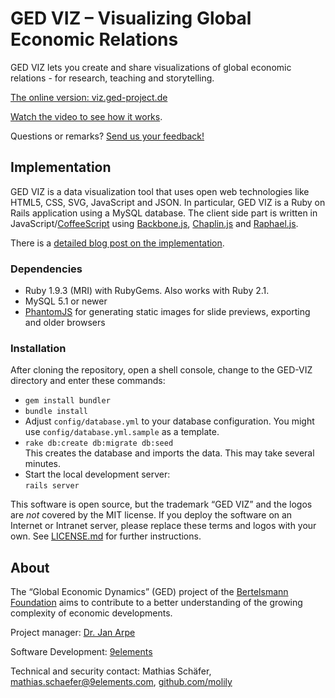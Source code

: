 # GED VIZ – Visualizing Global Economic Relations

GED VIZ lets you create and share visualizations of global economic relations -
for research, teaching and storytelling.

[The online version: viz.ged-project.de](http://viz.ged-project.de)

[Watch the video to see how it works](https://www.youtube.com/watch?v=FNUT-KwKd58).

Questions or remarks? [Send us your feedback!](https://www.bertelsmann-stiftung.de/de/ueber-uns/wer-wir-sind/ansprechpartner/mitarbeiter/cid/jan-arpe/)

## Implementation

GED VIZ is a data visualization tool that uses open web technologies like
HTML5, CSS, SVG, JavaScript and JSON. In particular, GED VIZ is a Ruby on
Rails application using a MySQL database. The client side part is written
 in JavaScript/[CoffeeScript](http://coffeescript.org/) using
 [Backbone.js](http://backbonejs.org/), [Chaplin.js](http://chaplinjs.org)
 and [Raphael.js](http://raphaeljs.com).

There is a
[detailed blog post on the implementation](http://9elements.com/io/index.php/ged-viz-making-of/).

### Dependencies

- Ruby 1.9.3 (MRI) with RubyGems. Also works with Ruby 2.1.
- MySQL 5.1 or newer
- [PhantomJS](http://phantomjs.org) for generating static images for slide
  previews, exporting and older browsers

### Installation

After cloning the repository, open a shell console, change to the GED-VIZ
directory and enter these commands:

- `gem install bundler`
- `bundle install`
- Adjust `config/database.yml` to your database configuration. You might use
  `config/database.yml.sample` as a template.
- `rake db:create db:migrate db:seed`<br>
  This creates the database and imports the data. This may take several minutes.
- Start the local development server:<br>
  `rails server`

This software is open source, but the trademark “GED VIZ” and the logos
are *not* covered by the MIT license. If you deploy the software on an Internet
or Intranet server, please replace these terms and logos with your own.
See [LICENSE.md](https://github.com/bertelsmannstift/GED-VIZ/blob/master/LICENSE.md)
for further instructions.

## About

The “Global Economic Dynamics” (GED) project of the
[Bertelsmann Foundation](http://www.bertelsmann-stiftung.de/) aims to
contribute to a better understanding of the growing complexity of economic developments.

Project manager: [Dr. Jan Arpe](https://www.bertelsmann-stiftung.de/de/ueber-uns/wer-wir-sind/ansprechpartner/mitarbeiter/cid/jan-arpe/)

Software Development: [9elements](http://9elements.com)

Technical and security contact: Mathias Schäfer,
[mathias.schaefer@9elements.com](mailto:mathias.schaefer@9elements.com),
[github.com/molily](https://github.com/molily)
